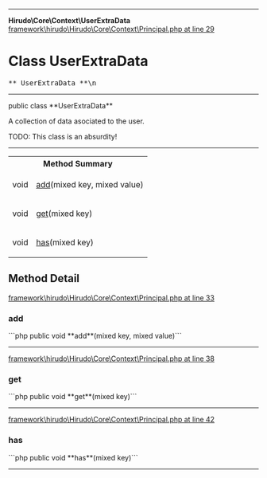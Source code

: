 - - -

**Hirudo\Core\Context\UserExtraData**
<a href="https://github.com/JeyDotC/Hirudo-docs/blob/master/source/framework/hirudo/Hirudo/Core/Context/Principal.php.md#line29" class="location">framework\hirudo\Hirudo\Core\Context\Principal.php at line 29</a>

# Class UserExtraData #

<pre class="tree">** UserExtraData **\n</pre>

- - -

<p class="signature">public  class **UserExtraData**</p>

<div class="comment" id="overview_description"><p>A collection of data asociated to the user.</p><p>TODO: This class is an absurdity!</p></div>

- - -

<table id="summary_method">
<tr><th colspan="2">Method Summary</th></tr>
<tr>
<td class="type"> void</td>
<td class="description"><p class="name"><a href="#add()">add</a>(mixed key, mixed value)</p></td>
</tr>
<tr>
<td class="type"> void</td>
<td class="description"><p class="name"><a href="#get()">get</a>(mixed key)</p></td>
</tr>
<tr>
<td class="type"> void</td>
<td class="description"><p class="name"><a href="#has()">has</a>(mixed key)</p></td>
</tr>
</table>

<h2 id="detail_method">Method Detail</h2>
<a href="https://github.com/JeyDotC/Hirudo-docs/blob/master/source/framework/hirudo/Hirudo/Core/Context/Principal.php.md#line33" class="location">framework\hirudo\Hirudo\Core\Context\Principal.php at line 33</a>

<h3 id="add()">add</h3>
```php
public  void **add**(mixed key, mixed value)```
<div class="details">
</div>

- - -

<a href="https://github.com/JeyDotC/Hirudo-docs/blob/master/source/framework/hirudo/Hirudo/Core/Context/Principal.php.md#line38" class="location">framework\hirudo\Hirudo\Core\Context\Principal.php at line 38</a>

<h3 id="get()">get</h3>
```php
public  void **get**(mixed key)```
<div class="details">
</div>

- - -

<a href="https://github.com/JeyDotC/Hirudo-docs/blob/master/source/framework/hirudo/Hirudo/Core/Context/Principal.php.md#line42" class="location">framework\hirudo\Hirudo\Core\Context\Principal.php at line 42</a>

<h3 id="has()">has</h3>
```php
public  void **has**(mixed key)```
<div class="details">
</div>

- - -

